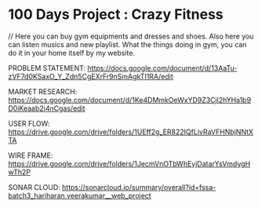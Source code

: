 # 100 Days Project : Crazy Fitness
//
Here you can buy gym equipments and dresses and shoes.
Also here you can listen musics and new playlist.
What the things doing in gym, you can do it in your home itself by my website.





PROBLEM STATEMENT: https://docs.google.com/document/d/13AaTu-zVF7d0KSaxO_Y_Zdn5CgEXrFr9nSmAgkTI1RA/edit



MARKET RESEARCH: https://docs.google.com/document/d/1Ke4DMmkOeWxYD9Z3Cjl2hYHa1b9D0iKeaab2i4nCgas/edit



USER FLOW: https://drive.google.com/drive/folders/1UEff2g_ER822IQfLivRaVFHNbjNNtXTA




WIRE FRAME: https://drive.google.com/drive/folders/1JecmVnOTbWhEyjDatarYsVmdygHwTh2P



SONAR CLOUD: https://sonarcloud.io/summary/overall?id=fssa-batch3_hariharan.veerakumar__web_project
